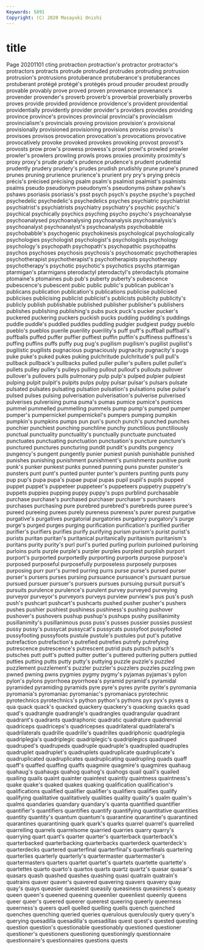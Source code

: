 ```yaml
---
Keywords: 5891
Copyright: (C) 2020 Masayuki Onishi
---
```


# title
Page 20201101
cting protraction protraction's
protractor protractor's protractors protracts protrude protruded protrudes protruding protrusion protrusion's
protrusions protuberance protuberance's protuberances protuberant protégé protégé's protégés proud prouder
proudest proudly provable provably prove proved proven provenance provenance's provender
provender's proverb proverb's proverbial proverbially proverbs proves provide provided providence
providence's provident providential providentially providently provider provider's providers provides providing
province province's provinces provincial provincial's provincialism provincialism's provincials proving provision
provision's provisional provisionally provisioned provisioning provisions proviso proviso's provisoes provisos
provocation provocation's provocations provocative provocatively provoke provoked provokes provoking provost
provost's provosts prow prow's prowess prowess's prowl prowl's prowled prowler
prowler's prowlers prowling prowls prows proxies proximity proximity's proxy proxy's
prude prude's prudence prudence's prudent prudential prudently prudery prudery's prudes
prudish prudishly prune prune's pruned prunes pruning prurience prurience's prurient
pry pry's prying précis précis's précised précising psalm psalm's psalmist
psalmist's psalmists psalms pseudo pseudonym pseudonym's pseudonyms pshaw pshaw's pshaws
psoriasis psoriasis's psst psych psych's psyche psyche's psyched psychedelic psychedelic's
psychedelics psyches psychiatric psychiatrist psychiatrist's psychiatrists psychiatry psychiatry's psychic psychic's
psychical psychically psychics psyching psycho psycho's psychoanalyse psychoanalysed psychoanalysing psychoanalysis
psychoanalysis's psychoanalyst psychoanalyst's psychoanalysts psychobabble psychobabble's psychogenic psychokinesis psychological psychologically
psychologies psychologist psychologist's psychologists psychology psychology's psychopath psychopath's psychopathic psychopaths
psychos psychoses psychosis psychosis's psychosomatic psychotherapies psychotherapist psychotherapist's psychotherapists psychotherapy
psychotherapy's psychotic psychotic's psychotics psychs ptarmigan ptarmigan's ptarmigans pterodactyl pterodactyl's
pterodactyls ptomaine ptomaine's ptomaines pub pub's puberty puberty's pubescence pubescence's
pubescent pubic public public's publican publican's publicans publication publication's publications
publicise publicised publicises publicising publicist publicist's publicists publicity publicity's publicly
publish publishable published publisher publisher's publishers publishes publishing publishing's pubs
puck puck's pucker pucker's puckered puckering puckers puckish pucks pudding
pudding's puddings puddle puddle's puddled puddles puddling pudgier pudgiest pudgy
pueblo pueblo's pueblos puerile puerility puerility's puff puff's puffball puffball's
puffballs puffed puffer puffier puffiest puffin puffin's puffiness puffiness's puffing
puffins puffs puffy pug pug's pugilism pugilism's pugilist pugilist's pugilistic
pugilists pugnacious pugnaciously pugnacity pugnacity's pugs puke puke's puked pukes
puking pulchritude pulchritude's pull pull's pullback pullback's pullbacks pulled puller
puller's pullers pullet pullet's pullets pulley pulley's pulleys pulling pullout
pullout's pullouts pullover pullover's pullovers pulls pulmonary pulp pulp's pulped
pulpier pulpiest pulping pulpit pulpit's pulpits pulps pulpy pulsar pulsar's
pulsars pulsate pulsated pulsates pulsating pulsation pulsation's pulsations pulse pulse's
pulsed pulses pulsing pulverisation pulverisation's pulverise pulverised pulverises pulverising puma
puma's pumas pumice pumice's pumices pummel pummelled pummelling pummels pump
pump's pumped pumper pumper's pumpernickel pumpernickel's pumpers pumping pumpkin pumpkin's
pumpkins pumps pun pun's punch punch's punched punches punchier punchiest
punching punchline punchy punctilious punctiliously punctual punctuality punctuality's punctually punctuate
punctuated punctuates punctuating punctuation punctuation's puncture puncture's punctured punctures puncturing
pundit pundit's pundits pungency pungency's pungent pungently punier puniest punish
punishable punished punishes punishing punishment punishment's punishments punitive punk punk's
punker punkest punks punned punning puns punster punster's punsters punt
punt's punted punter punter's punters punting punts puny pup pup's
pupa pupa's pupae pupal pupas pupil pupil's pupils pupped puppet
puppet's puppeteer puppeteer's puppeteers puppetry puppetry's puppets puppies pupping puppy
puppy's pups purblind purchasable purchase purchase's purchased purchaser purchaser's purchasers
purchases purchasing pure purebred purebred's purebreds puree puree's pureed pureeing
purees purely pureness pureness's purer purest purgative purgative's purgatives purgatorial
purgatories purgatory purgatory's purge purge's purged purges purging purification purification's
purified purifier purifier's purifiers purifies purify purifying purism purism's purist
purist's purists puritan puritan's puritanical puritanically puritanism puritanism's puritans purity
purity's purl purl's purled purling purloin purloined purloining purloins purls
purple purple's purpler purples purplest purplish purport purport's purported purportedly
purporting purports purpose purpose's purposed purposeful purposefully purposeless purposely purposes
purposing purr purr's purred purring purrs purse purse's pursed purser
purser's pursers purses pursing pursuance pursuance's pursuant pursue pursued pursuer
pursuer's pursuers pursues pursuing pursuit pursuit's pursuits purulence purulence's purulent
purvey purveyed purveying purveyor purveyor's purveyors purveys purview purview's pus
pus's push push's pushcart pushcart's pushcarts pushed pusher pusher's pushers
pushes pushier pushiest pushiness pushiness's pushing pushover pushover's pushovers pushup
pushup's pushups pushy pusillanimity pusillanimity's pusillanimous puss puss's pusses pussier
pussies pussiest pussy pussy's pussycat pussycat's pussycats pussyfoot pussyfooted pussyfooting
pussyfoots pustule pustule's pustules put put's putative putrefaction putrefaction's putrefied
putrefies putrefy putrefying putrescence putrescence's putrescent putrid puts putsch putsch's
putsches putt putt's putted putter putter's puttered puttering putters puttied
putties putting putts putty putty's puttying puzzle puzzle's puzzled puzzlement
puzzlement's puzzler puzzler's puzzlers puzzles puzzling pwn pwned pwning pwns
pygmies pygmy pygmy's pyjamas pyjamas's pylon pylon's pylons pyorrhoea pyorrhoea's
pyramid pyramid's pyramidal pyramided pyramiding pyramids pyre pyre's pyres pyrite
pyrite's pyromania pyromania's pyromaniac pyromaniac's pyromaniacs pyrotechnic pyrotechnics pyrotechnics's python
python's pythons pyx pyx's pyxes q qua quack quack's quacked
quackery quackery's quacking quacks quad quad's quadrangle quadrangle's quadrangles quadrangular
quadrant quadrant's quadrants quadraphonic quadratic quadrature quadrennial quadriceps quadriceps's quadricepses
quadrilateral quadrilateral's quadrilaterals quadrille quadrille's quadrilles quadriphonic quadriplegia quadriplegia's quadriplegic
quadriplegic's quadriplegics quadruped quadruped's quadrupeds quadruple quadruple's quadrupled quadruples quadruplet
quadruplet's quadruplets quadruplicate quadruplicate's quadruplicated quadruplicates quadruplicating quadrupling quads quaff
quaff's quaffed quaffing quaffs quagmire quagmire's quagmires quahaug quahaug's quahaugs
quahog quahog's quahogs quail quail's quailed quailing quails quaint quainter
quaintest quaintly quaintness quaintness's quake quake's quaked quakes quaking qualification
qualification's qualifications qualified qualifier qualifier's qualifiers qualifies qualify qualifying qualitative
qualitatively qualities quality quality's qualm qualm's qualms quandaries quandary quandary's
quanta quantified quantifier quantifier's quantifiers quantifies quantify quantifying quantitative quantities
quantity quantity's quantum quantum's quarantine quarantine's quarantined quarantines quarantining quark
quark's quarks quarrel quarrel's quarrelled quarrelling quarrels quarrelsome quarried quarries
quarry quarry's quarrying quart quart's quarter quarter's quarterback quarterback's quarterbacked
quarterbacking quarterbacks quarterdeck quarterdeck's quarterdecks quartered quarterfinal quarterfinal's quarterfinals quartering
quarterlies quarterly quarterly's quartermaster quartermaster's quartermasters quarters quartet quartet's quartets
quartette quartette's quartettes quarto quarto's quartos quarts quartz quartz's quasar
quasar's quasars quash quashed quashes quashing quasi quatrain quatrain's quatrains
quaver quaver's quavered quavering quavers quavery quay quay's quays queasier
queasiest queasily queasiness queasiness's queasy queen queen's queened queening queenlier
queenliest queenly queens queer queer's queered queerer queerest queering queerly
queerness queerness's queers quell quelled quelling quells quench quenched quenches
quenching queried queries querulous querulously query query's querying quesadilla quesadilla's
quesadillas quest quest's quested questing question question's questionable questionably questioned
questioner questioner's questioners questioning questioningly questionnaire questionnaire's questionnaires questions quests
